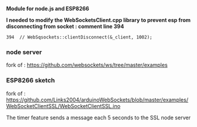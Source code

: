 **Module for node.js and ESP8266**

**I needed to modify the WebSocketsClient.cpp library to prevent esp from disconnecting from socket : comment line 394**

```394  // WebSqsockets::clientDisconnect(&_client, 1002);```

### node server
fork of : https://github.com/websockets/ws/tree/master/examples

### ESP8266 sketch
fork of : https://github.com/Links2004/arduinoWebSockets/blob/master/examples/WebSocketClientSSL/WebSocketClientSSL.ino

The timer feature sends a message each 5 seconds to the SSL node server

